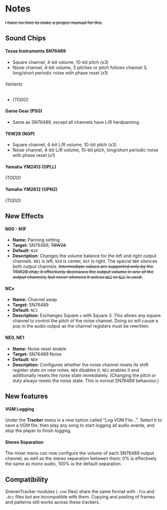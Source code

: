 # Notes

~~i have no time to make a proper manual for this~~

## Sound Chips

#### Texas Instruments SN76489

- Square channel, 4-bit volume, 10-bit pitch (x3)
- Noise channel, 4-bit volume, 3 pitches or pitch follows channel 3, long/short periodic noise with phase reset (x1)

###### Variants

- _(TODO)_

#### Game Gear (PSG)

- Same as SN76489, except all channels have L/R hardpanning

#### T6W28 (NGP)

- Square channel, 4-bit L/R volume, 10-bit pitch (x3)
- Noise channel, 4-bit L/R volume, 10-bit pitch, long/short periodic noise with phase reset (x1)

#### Yamaha YM2413 (OPLL)

_(TODO)_

#### Yamaha YM2612 (OPN2)

_(TODO)_

## New Effects

#### N00 - N1F

- **Name:** Panning setting
- **Target:** SN76489, ~~T6W28~~
- **Default:** `N10`
- **Description:** Changes the volume balance for the left and right output channels. `N01` is left, `N10` is center, `N1F` is right. The special `N00` silences both output channels. ~~Intermediate values are supported only by the T6W28 chip; it effectively decreases the output volume in one of the output channels, but never silences it unless `N01` or `N1F` is used.~~

#### NCx

- **Name:** Channel swap
- **Target:** SN76489
- **Default:** `NC3`
- **Description:** Exchanges Square `x` with Square 3. This allows any square channel to control the pitch of the noise channel. Doing so will cause a pop in the audio output as the channel registers must be rewritten.

#### NE0, NE1

- **Name:** Noise reset enable
- **Target:** SN76489 Noise
- **Default:** `NE0`
- **Description:** Configures whether the noise channel resets its shift register state on new notes. `NE0` disables it, `NE1` enables it and additionally resets the noise state immediately. (Changing the pitch or duty always resets the noise state. This is normal SN76489 behaviour.)

<!--
- **Name:** a
- **Target:** a
- **Default:** ``
- **Description:** a
-->

## New features

#### VGM Logging

Under the **Tracker** menu is a new option called "Log VGM File...". Select it to save a VGM file, then play any song to start logging all audio events, and stop the player to finish logging.

#### Stereo Separation

The mixer menu can now configure the volume of each SN76489 output channel, as well as the stereo separation between them; 0% is effectively the same as mono audio, 100% is the default separation.

## Compatibility

SnevenTracker modules (`.snm` files) share the same format with `.ftm` and `.0cc` files but are incompatible with them. Copying and pasting of frames and patterns still works across these trackers.
